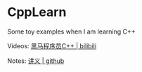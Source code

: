 # CppLearn
Some toy examples when I am learning C++

Videos: [黑马程序员C++ | bilibili](https://www.bilibili.com/video/BV1et411b73Z/?spm_id_from=333.999.0.0&vd_source=c15057271a519c1b36b7cc925e8cd5df)

Notes: [讲义 | github](https://github.com/Blitzer207/C-Resource)
